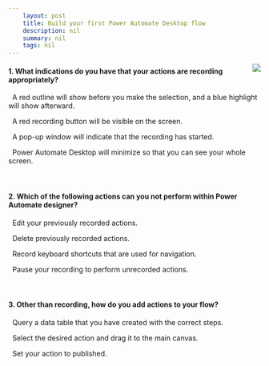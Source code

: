 ```yaml
---
    layout: post
    title: Build your first Power Automate Desktop flow  
    description: nil
    summary: nil
    tags: nil
---
```



 <a target="_blank" href="https://docs.microsoft.com/en-us/learn/modules/build-first-desktop-flow/7-check/"><i class="fas fa-external-link-alt"></i> </a>
 <img align="right" src="https://docs.microsoft.com/en-us/learn/achievements/build-first-desktop-flow.svg">
####  1. What indications do you have that your actions are recording appropriately?


<i class='fas fa-check-square' style='color: Dodgerblue;'></i> &nbsp;&nbsp;A red outline will show before you make the selection, and a blue highlight will show afterward.

<i class='far fa-square'></i> &nbsp;&nbsp;A red recording button will be visible on the screen.

<i class='far fa-square'></i> &nbsp;&nbsp;A pop-up window will indicate that the recording has started.

<i class='far fa-square'></i> &nbsp;&nbsp;Power Automate Desktop will minimize so that you can see your whole screen.
<br />
<br />
<br />

####  2. Which of the following actions can you not perform within Power Automate designer?


<i class='far fa-square'></i> &nbsp;&nbsp;Edit your previously recorded actions.

<i class='far fa-square'></i> &nbsp;&nbsp;Delete previously recorded actions.

<i class='fas fa-check-square' style='color: Dodgerblue;'></i> &nbsp;&nbsp;Record keyboard shortcuts that are used for navigation.

<i class='far fa-square'></i> &nbsp;&nbsp;Pause your recording to perform unrecorded actions.
<br />
<br />
<br />

####  3. Other than recording, how do you add actions to your flow?


<i class='far fa-square'></i> &nbsp;&nbsp;Query a data table that you have created with the correct steps.

<i class='fas fa-check-square' style='color: Dodgerblue;'></i> &nbsp;&nbsp;Select the desired action and drag it to the main canvas.

<i class='far fa-square'></i> &nbsp;&nbsp;Set your action to published.
<br />
<br />
<br />
